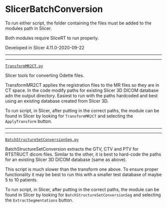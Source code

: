 # SlicerBatchConversion

To run either script, the folder containing the files must be added to the modules path in Slicer. 

Both modules require SliceRT to run properly. 

Developed in Slicer 4.11.0-2020-09-22

---
---

[`TransformMR2CT.py`](TransformMR2CT.py)

Slicer tools for converting Odette files.

TransformMR2CT applies the registration files to the MR files
so they are in CT space. In the code modify paths for existing Slicer 3D DICOM database adn the output directory.
Easiest to run with the paths hardcoded and best using an existing database created from Slicer 3D. 

To run script, in Slicer, after putting in the correct paths, the module can be found in Slicer by looking for 
`TransformMR2CT` and selecting the `ApplyTransform` button. 

---
---

[`BatchStructureSetConversionSeg.py`](BatchStructureSetConversionSeg.py)

BatchStructureSetConversion extracts the GTV, CTV and PTV for RTSTRUCT
dicom files. Similar to the other, it is best to hard-code the paths for an 
existing Slicer 3D DICOM database (same as above). 

This script is much slower than the transform one above. To ensure proper functionality it may be best to run this with
a smaller test database of maybe 5 to 10 patients. 

To run script, in Slicer, after putting in the correct paths, the module can be found in Slicer by looking for 
`BatchStructureSetConversionSeg` and selecting the `ExtractSegmentations` button. 

